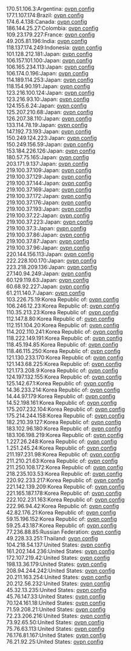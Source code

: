 170.51.106.3:Argentina: [ovpn config](vpn/170_51_106_3.ovpn)  
177.1.107.174:Brazil: [ovpn config](vpn/177_1_107_174.ovpn)  
174.6.4.138:Canada: [ovpn config](vpn/174_6_4_138.ovpn)  
186.144.25.27:Colombia: [ovpn config](vpn/186_144_25_27.ovpn)  
109.23.179.227:France: [ovpn config](vpn/109_23_179_227.ovpn)  
49.205.81.196:India: [ovpn config](vpn/49_205_81_196.ovpn)  
118.137.174.249:Indonesia: [ovpn config](vpn/118_137_174_249.ovpn)  
101.128.212.181:Japan: [ovpn config](vpn/101_128_212_181.ovpn)  
106.157.101.100:Japan: [ovpn config](vpn/106_157_101_100.ovpn)  
106.165.234.113:Japan: [ovpn config](vpn/106_165_234_113.ovpn)  
106.174.0.196:Japan: [ovpn config](vpn/106_174_0_196.ovpn)  
114.189.114.253:Japan: [ovpn config](vpn/114_189_114_253.ovpn)  
118.154.90.191:Japan: [ovpn config](vpn/118_154_90_191.ovpn)  
123.216.100.124:Japan: [ovpn config](vpn/123_216_100_124.ovpn)  
123.216.93.10:Japan: [ovpn config](vpn/123_216_93_10.ovpn)  
124.155.6.24:Japan: [ovpn config](vpn/124_155_6_24.ovpn)  
125.207.210.68:Japan: [ovpn config](vpn/125_207_210_68.ovpn)  
126.207.38.110:Japan: [ovpn config](vpn/126_207_38_110.ovpn)  
133.114.78.19:Japan: [ovpn config](vpn/133_114_78_19.ovpn)  
147.192.73.193:Japan: [ovpn config](vpn/147_192_73_193.ovpn)  
150.249.124.223:Japan: [ovpn config](vpn/150_249_124_223.ovpn)  
150.249.156.59:Japan: [ovpn config](vpn/150_249_156_59.ovpn)  
153.184.226.126:Japan: [ovpn config](vpn/153_184_226_126.ovpn)  
180.57.75.165:Japan: [ovpn config](vpn/180_57_75_165.ovpn)  
203.171.9.137:Japan: [ovpn config](vpn/203_171_9_137.ovpn)  
219.100.37.109:Japan: [ovpn config](vpn/219_100_37_109.ovpn)  
219.100.37.129:Japan: [ovpn config](vpn/219_100_37_129.ovpn)  
219.100.37.144:Japan: [ovpn config](vpn/219_100_37_144.ovpn)  
219.100.37.169:Japan: [ovpn config](vpn/219_100_37_169.ovpn)  
219.100.37.172:Japan: [ovpn config](vpn/219_100_37_172.ovpn)  
219.100.37.176:Japan: [ovpn config](vpn/219_100_37_176.ovpn)  
219.100.37.193:Japan: [ovpn config](vpn/219_100_37_193.ovpn)  
219.100.37.22:Japan: [ovpn config](vpn/219_100_37_22.ovpn)  
219.100.37.223:Japan: [ovpn config](vpn/219_100_37_223.ovpn)  
219.100.37.3:Japan: [ovpn config](vpn/219_100_37_3.ovpn)  
219.100.37.86:Japan: [ovpn config](vpn/219_100_37_86.ovpn)  
219.100.37.87:Japan: [ovpn config](vpn/219_100_37_87.ovpn)  
219.100.37.96:Japan: [ovpn config](vpn/219_100_37_96.ovpn)  
220.144.156.113:Japan: [ovpn config](vpn/220_144_156_113.ovpn)  
222.228.100.170:Japan: [ovpn config](vpn/222_228_100_170.ovpn)  
223.218.209.136:Japan: [ovpn config](vpn/223_218_209_136.ovpn)  
27.140.94.249:Japan: [ovpn config](vpn/27_140_94_249.ovpn)  
60.129.119.63:Japan: [ovpn config](vpn/60_129_119_63.ovpn)  
60.68.92.227:Japan: [ovpn config](vpn/60_68_92_227.ovpn)  
61.211.140.7:Japan: [ovpn config](vpn/61_211_140_7.ovpn)  
103.226.75.19:Korea Republic of: [ovpn config](vpn/103_226_75_19.ovpn)  
106.246.12.23:Korea Republic of: [ovpn config](vpn/106_246_12_23.ovpn)  
110.35.213.23:Korea Republic of: [ovpn config](vpn/110_35_213_23.ovpn)  
112.147.8.80:Korea Republic of: [ovpn config](vpn/112_147_8_80.ovpn)  
112.151.104.20:Korea Republic of: [ovpn config](vpn/112_151_104_20.ovpn)  
114.202.110.241:Korea Republic of: [ovpn config](vpn/114_202_110_241.ovpn)  
118.222.149.191:Korea Republic of: [ovpn config](vpn/118_222_149_191.ovpn)  
118.45.194.85:Korea Republic of: [ovpn config](vpn/118_45_194_85.ovpn)  
118.46.115.250:Korea Republic of: [ovpn config](vpn/118_46_115_250.ovpn)  
121.130.233.170:Korea Republic of: [ovpn config](vpn/121_130_233_170.ovpn)  
121.143.68.225:Korea Republic of: [ovpn config](vpn/121_143_68_225.ovpn)  
121.173.208.9:Korea Republic of: [ovpn config](vpn/121_173_208_9.ovpn)  
124.197.132.155:Korea Republic of: [ovpn config](vpn/124_197_132_155.ovpn)  
125.142.67.1:Korea Republic of: [ovpn config](vpn/125_142_67_1.ovpn)  
14.36.233.214:Korea Republic of: [ovpn config](vpn/14_36_233_214.ovpn)  
14.44.97.179:Korea Republic of: [ovpn config](vpn/14_44_97_179.ovpn)  
14.52.198.161:Korea Republic of: [ovpn config](vpn/14_52_198_161.ovpn)  
175.207.232.104:Korea Republic of: [ovpn config](vpn/175_207_232_104.ovpn)  
175.214.244.158:Korea Republic of: [ovpn config](vpn/175_214_244_158.ovpn)  
182.210.39.127:Korea Republic of: [ovpn config](vpn/182_210_39_127.ovpn)  
183.102.96.180:Korea Republic of: [ovpn config](vpn/183_102_96_180.ovpn)  
183.106.198.219:Korea Republic of: [ovpn config](vpn/183_106_198_219.ovpn)  
1.227.26.248:Korea Republic of: [ovpn config](vpn/1_227_26_248.ovpn)  
1.251.245.24:Korea Republic of: [ovpn config](vpn/1_251_245_24.ovpn)  
211.197.231.98:Korea Republic of: [ovpn config](vpn/211_197_231_98.ovpn)  
211.210.21.63:Korea Republic of: [ovpn config](vpn/211_210_21_63.ovpn)  
211.250.108.172:Korea Republic of: [ovpn config](vpn/211_250_108_172.ovpn)  
218.235.103.53:Korea Republic of: [ovpn config](vpn/218_235_103_53.ovpn)  
220.92.233.217:Korea Republic of: [ovpn config](vpn/220_92_233_217.ovpn)  
221.142.139.209:Korea Republic of: [ovpn config](vpn/221_142_139_209.ovpn)  
221.165.187.178:Korea Republic of: [ovpn config](vpn/221_165_187_178.ovpn)  
222.102.231.163:Korea Republic of: [ovpn config](vpn/222_102_231_163.ovpn)  
222.96.94.42:Korea Republic of: [ovpn config](vpn/222_96_94_42.ovpn)  
42.82.176.21:Korea Republic of: [ovpn config](vpn/42_82_176_21.ovpn)  
59.15.196.152:Korea Republic of: [ovpn config](vpn/59_15_196_152.ovpn)  
59.25.43.187:Korea Republic of: [ovpn config](vpn/59_25_43_187.ovpn)  
77.236.88.85:Russian Federation: [ovpn config](vpn/77_236_88_85.ovpn)  
49.228.33.251:Thailand: [ovpn config](vpn/49_228_33_251.ovpn)  
104.218.54.137:United States: [ovpn config](vpn/104_218_54_137.ovpn)  
161.202.144.236:United States: [ovpn config](vpn/161_202_144_236.ovpn)  
172.107.219.42:United States: [ovpn config](vpn/172_107_219_42.ovpn)  
198.13.36.179:United States: [ovpn config](vpn/198_13_36_179.ovpn)  
208.94.244.242:United States: [ovpn config](vpn/208_94_244_242.ovpn)  
20.211.163.254:United States: [ovpn config](vpn/20_211_163_254.ovpn)  
20.212.56.232:United States: [ovpn config](vpn/20_212_56_232.ovpn)  
45.32.13.235:United States: [ovpn config](vpn/45_32_13_235.ovpn)  
45.76.147.33:United States: [ovpn config](vpn/45_76_147_33.ovpn)  
70.124.161.18:United States: [ovpn config](vpn/70_124_161_18.ovpn)  
71.59.208.21:United States: [ovpn config](vpn/71_59_208_21.ovpn)  
72.23.206.216:United States: [ovpn config](vpn/72_23_206_216.ovpn)  
73.92.65.50:United States: [ovpn config](vpn/73_92_65_50.ovpn)  
75.76.63.113:United States: [ovpn config](vpn/75_76_63_113.ovpn)  
76.176.81.167:United States: [ovpn config](vpn/76_176_81_167.ovpn)  
76.21.92.25:United States: [ovpn config](vpn/76_21_92_25.ovpn)  

